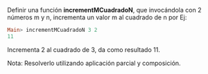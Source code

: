 ﻿Definir una función **incrementMCuadradoN**, que invocándola con 2 números m y n,
incrementa un valor m al cuadrado de n por Ej: 

```haskell
Main> incrementMCuadradoN 3 2
11
```

Incrementa 2 al cuadrado de 3, da como resultado 11.

Nota: Resolverlo utilizando aplicación parcial y composición.
